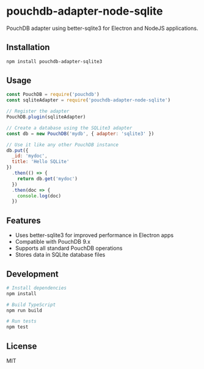 # pouchdb-adapter-node-sqlite

PouchDB adapter using better-sqlite3 for Electron and NodeJS applications.

## Installation

```bash
npm install pouchdb-adapter-sqlite3
```

## Usage

```javascript
const PouchDB = require('pouchdb')
const sqliteAdapter = require('pouchdb-adapter-node-sqlite')

// Register the adapter
PouchDB.plugin(sqliteAdapter)

// Create a database using the SQLite3 adapter
const db = new PouchDB('mydb', { adapter: 'sqlite3' })

// Use it like any other PouchDB instance
db.put({
  _id: 'mydoc',
  title: 'Hello SQLite'
})
  .then(() => {
    return db.get('mydoc')
  })
  .then(doc => {
    console.log(doc)
  })
```

## Features

- Uses better-sqlite3 for improved performance in Electron apps
- Compatible with PouchDB 9.x
- Supports all standard PouchDB operations
- Stores data in SQLite database files

## Development

```bash
# Install dependencies
npm install

# Build TypeScript
npm run build

# Run tests
npm test
```

## License

MIT

